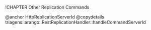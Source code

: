!CHAPTER Other Replication Commands 

@anchor HttpReplicationServerId
@copydetails triagens::arango::RestReplicationHandler::handleCommandServerId

